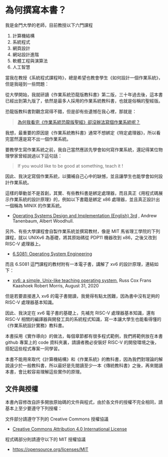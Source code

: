 # 為何撰寫本書？ 

我是金門大學的老師，目前教授以下六門課程

1. 計算機結構
2. 系統程式
3. 網頁設計
4. 網站設計進階
5. 軟體工程與演算法
6. 人工智慧

當我在教授《系統程式課程時》，總是希望也教會學生《如何設計一個作業系統》，但是我碰到一些問題：

從大學開始，我就研讀《作業系統恐龍版教科書》第二版，三十年過去後，這本書已經出到第九版了，依然是最多人採用的作業系統教科書，也就是俗稱的聖經版。

恐龍版教科書對觀念寫得不錯，但是卻有些遺憾在我心裡，那就是：

> [為何我看完《作業系統恐龍版聖經》卻沒辦法寫個作業系統呢？](https://www.facebook.com/ccckmit/posts/10158617242496893)

我想，最重要的原因是《作業系統教科書》通常不想綁定《特定處理器》，所以看完當然還是寫不出一個作業系統。

要教學生寫作業系統之前，我自己當然應該先學會如何寫作業系統，還記得某位物理學家曾經說過以下這句話：

> If you would like to be good at something, teach it !

因此、我決定寫個作業系統，以彌補自己心中的缺憾，並且讓學生也能學會如何設計作業系統。

這樣的舉動並不是首創，其實、有些教科書是綁定處理器，而且真正《用程式碼展示作業系統的設計原理》的，例如以下書籍是綁定 x86 處理器，並且真正設計出一個稱為 MINIX 的作業系統。

* [Operating Systems Design and Implementation (English) 3rd](https://www.amazon.com/Operating-Systems-Design-Implementation-3rd/dp/0131429388) , Andrew Tanenbaum, Albert Woodhull.

另外、有些大學課程會自製作業系統並撰寫教材，像是 MIT 馬省理工學院的下列課程，就以 UNIXv6 為基礎，將其原始碼從 PDP11 機器改到 x86，之後又改到 RISC-V 處理器上。

* [6.S081: Operating System Engineering](https://pdos.csail.mit.edu/6.828/2020/xv6.html)

而且 6.S081 這門課程的教材附有一本電子書，講解了 xv6 的設計原理，連結如下：

* [xv6: a simple, Unix-like teaching operating system](https://pdos.csail.mit.edu/6.828/2020/xv6/book-riscv-rev1.pdf), Russ Cox Frans Kaashoek Robert Morris, August 31, 2020

但是若要直接進入 xv6 的電子書閱讀，我覺得有點太困難，因為書中沒有足夠的 RISC-V 處理器基本知識。

因此、我決定在 xv6 電子書的基礎上，先補充 RISC-V 處理器基本知識，還有 RISC-V 相關的編譯器與開發工具的系統程式知識，寫一本讓大學生也能看得懂的《作業系統設計實務》教科書。

本書採用《實作導向》的做法，每個章節都有很多程式範例，我們將範例放在本書 github 專案上的 code 資料夾裏，請讀者務必安裝好 RISC-V 的開發環境之後，搭配這些程式專案一同學習。

本書不能用來取代《計算機結構》和《作業系統》的教科書，因為我們對理論的解說遠少於一般教科書，所以最好是先閱讀至少一本《傳統教科書》之後，再來閱讀本書，會比較容易理解這些實作的原理。

## 文件與授權

本書內容修改自許多開放原始碼的文件與程式，由於各文件的授權不完全相同，請基本上至少要遵守下列授權：

文件部分請遵守下列的 Creative Commons 授權協議

* [Creative Commons Attribution 4.0 International License](https://creativecommons.org/licenses/by/4.0/)

程式碼部分則請遵守以下的 MIT 授權協議

* https://opensource.org/licenses/MIT

